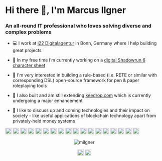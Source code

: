 # Hi there 👋, I'm Marcus Ilgner
### An all-round IT professional who loves solving diverse and complex problems

- 💻 I work at [i22 Digitalagentur](https://i22.de/) in Bonn, Germany where I help building great projects

- 🔭 In my free time I’m currently working on a [digital Shadowrun 6 character sheet](https://github.com/milgner/sr6-character-sheet) 

- 🎲 I'm very interested in building a rule-based (i.e. RETE or similar with corresponding DSL) open-source framework for pen & paper roleplaying tools

- 🔐 I also built and am still extending [keedrop.com](https://keedrop.com/) which is currently undergoing a major enhancement

- 💬 I like to discuss up and coming technologies and their impact on society - like useful applications of blockchain technology apart from privately-held money systems


<p align="left"><img src="https://konpa.github.io/devicon/devicon.git/icons/vuejs/vuejs-original-wordmark.svg" alt="vuejs" width="20" height="20"/> <img src="https://konpa.github.io/devicon/devicon.git/icons/react/react-original-wordmark.svg" alt="react" width="20" height="20"/> <img src="https://konpa.github.io/devicon/devicon.git/icons/amazonwebservices/amazonwebservices-original-wordmark.svg" alt="aws" width="20" height="20"/> <img src="https://konpa.github.io/devicon/devicon.git/icons/heroku/heroku-original.svg" alt="heroku" width="20" height="20"/> <img src="https://konpa.github.io/devicon/devicon.git/icons/cplusplus/cplusplus-original.svg" alt="cplusplus" width="20" height="20"/> <img src="https://konpa.github.io/devicon/devicon.git/icons/go/go-original.svg" alt="go" width="20" height="20"/> <img src="https://konpa.github.io/devicon/devicon.git/icons/html5/html5-original-wordmark.svg" alt="html5" width="20" height="20"/> <img src="https://konpa.github.io/devicon/devicon.git/icons/java/java-original-wordmark.svg" alt="java" width="20" height="20"/> <img src="https://symbols.getvecta.com/stencil_86/44_kotlin-icon.70e2057aa7.png" alt="kotlin" width="20" height="20" /> <img src="https://konpa.github.io/devicon/devicon.git/icons/javascript/javascript-original.svg" alt="javascript" width="20" height="20"/> <img src="https://konpa.github.io/devicon/devicon.git/icons/typescript/typescript-original.svg" alt="typescript" width="20" height="20"/> <img src="https://konpa.github.io/devicon/devicon.git/icons/postgresql/postgresql-original-wordmark.svg" alt="postgresql" width="20" height="20"/> <img src="https://konpa.github.io/devicon/devicon.git/icons/rails/rails-original-wordmark.svg" alt="rails" width="20" height="20"/> <img src="https://konpa.github.io/devicon/devicon.git/icons/redis/redis-original-wordmark.svg" alt="redis" width="20" height="20"/> <img src="https://konpa.github.io/devicon/devicon.git/icons/ruby/ruby-original-wordmark.svg" alt="ruby" width="20" height="20"/> <img src="https://konpa.github.io/devicon/devicon.git/icons/nodejs/nodejs-original-wordmark.svg" alt="nodejs" width="20" height="20"/> <img src="https://konpa.github.io/devicon/devicon.git/icons/nginx/nginx-original.svg" alt="nginx" width="20" height="20"/> <img src="https://konpa.github.io/devicon/devicon.git/icons/linux/linux-original.svg" alt="linux" width="20" height="20"/></p><p align="center"> <img src="https://github-readme-stats.vercel.app/api?username=milgner&show_icons=true" alt="milgner" /> </p>

<p align="center">
<a href="https://twitter.com/lambdaabstract" target="blank"><img align="center" src="https://cdn.jsdelivr.net/npm/simple-icons@3.0.1/icons/twitter.svg" alt="lambdaabstract" height="20" width="20" /></a>
<a href="https://stackoverflow.com/milgner" target="blank"><img align="center" src="https://cdn.jsdelivr.net/npm/simple-icons@3.0.1/icons/stackoverflow.svg" alt="milgner" height="20" width="20" /></a>
</p>
